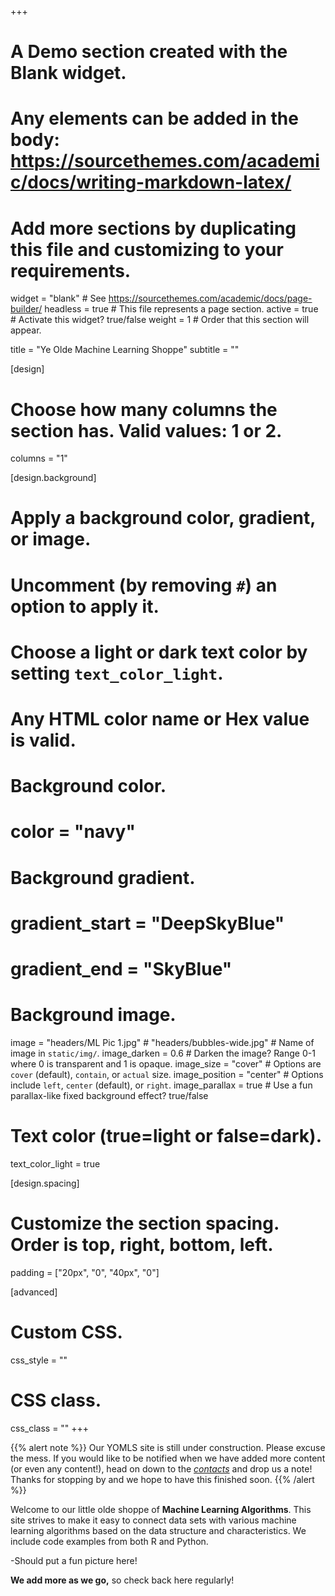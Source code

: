 +++
# A Demo section created with the Blank widget.
# Any elements can be added in the body: https://sourcethemes.com/academic/docs/writing-markdown-latex/
# Add more sections by duplicating this file and customizing to your requirements.

widget = "blank"  # See https://sourcethemes.com/academic/docs/page-builder/
headless = true  # This file represents a page section.
active = true  # Activate this widget? true/false
weight = 1  # Order that this section will appear.

title = "Ye Olde Machine Learning Shoppe"
subtitle = ""

[design]
  # Choose how many columns the section has. Valid values: 1 or 2.
  columns = "1"

[design.background]
  # Apply a background color, gradient, or image.
  #   Uncomment (by removing `#`) an option to apply it.
  #   Choose a light or dark text color by setting `text_color_light`.
  #   Any HTML color name or Hex value is valid.

  # Background color.
  # color = "navy"
  
  # Background gradient.
  # gradient_start = "DeepSkyBlue"
  # gradient_end = "SkyBlue"
  
  # Background image.
  image = "headers/ML Pic 1.jpg" # "headers/bubbles-wide.jpg"  # Name of image in `static/img/`.
  image_darken = 0.6  # Darken the image? Range 0-1 where 0 is transparent and 1 is opaque.
  image_size = "cover"  #  Options are `cover` (default), `contain`, or `actual` size.
  image_position = "center"  # Options include `left`, `center` (default), or `right`.
  image_parallax = true  # Use a fun parallax-like fixed background effect? true/false

  # Text color (true=light or false=dark).
  text_color_light = true

[design.spacing]
  # Customize the section spacing. Order is top, right, bottom, left.
  padding = ["20px", "0", "40px", "0"]

[advanced]
 # Custom CSS. 
 css_style = ""
 
 # CSS class.
 css_class = ""
+++

{{% alert note %}}
Our YOMLS site is still under construction. Please excuse the mess. If you would like to be notified when we have added more content (or even any content!), head on down to the [*contacts*](#contact) and drop us a note! Thanks for stopping by and we hope to have this finished soon.
{{% /alert %}}

Welcome to our little olde shoppe of **Machine Learning Algorithms**. This site strives to make it easy to connect data sets with various machine learning algorithms based on the data structure and characteristics. We include code examples from both R and Python.  

-Should put a fun picture here!

**We add more as we go,** so check back here regularly!

